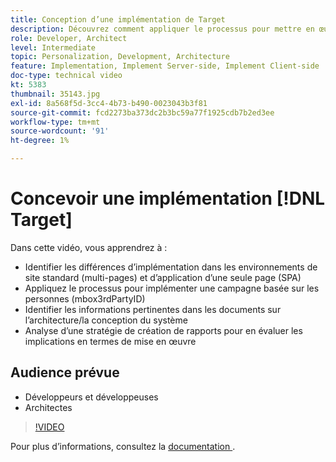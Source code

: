 ```yaml
---
title: Conception d’une implémentation de Target
description: Découvrez comment appliquer le processus pour mettre en œuvre une campagne basée sur les personnes (mbox3rdPartyID), identifier les informations pertinentes dans les documents d’architecture/de conception du système et analyser une stratégie de création de rapports pour les implications de mise en œuvre.
role: Developer, Architect
level: Intermediate
topic: Personalization, Development, Architecture
feature: Implementation, Implement Server-side, Implement Client-side
doc-type: technical video
kt: 5383
thumbnail: 35143.jpg
exl-id: 8a568f5d-3cc4-4b73-b490-0023043b3f81
source-git-commit: fcd2273ba373dc2b3bc59a77f1925cdb7b2ed3ee
workflow-type: tm+mt
source-wordcount: '91'
ht-degree: 1%

---
```


# Concevoir une implémentation [!DNL Target]

Dans cette vidéo, vous apprendrez à :

* Identifier les différences d’implémentation dans les environnements de site standard (multi-pages) et d’application d’une seule page (SPA)
* Appliquez le processus pour implémenter une campagne basée sur les personnes (mbox3rdPartyID)
* Identifier les informations pertinentes dans les documents sur l’architecture/la conception du système
* Analyse d’une stratégie de création de rapports pour en évaluer les implications en termes de mise en œuvre

## Audience prévue

* Développeurs et développeuses
* Architectes

>[!VIDEO](https://video.tv.adobe.com/v/35143/?quality=12)

Pour plus d’informations, consultez la [ documentation ](https://experienceleague.adobe.com/docs/target/using/implement-target/implementing-target.html?lang=fr).
